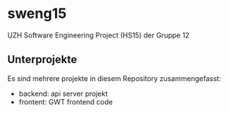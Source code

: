 # sweng15
UZH Software Engineering Project (HS15) der Gruppe 12

## Unterprojekte
Es sind mehrere projekte in diesem Repository zusammengefasst:
- backend: api server projekt
- frontent: GWT frontend code
